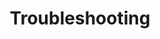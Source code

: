 ---
title: "Troubleshooting"
description: "Learn how to troubleshoot common issues in Kubernetes, including networking, storage, and application problems."
banner: "images/exoscale-icon.svg"
weight: 4
tags: [sks, kubernetes, troubleshooting]
categories: [exoscale,kubernetes]
level: [advanced]
---